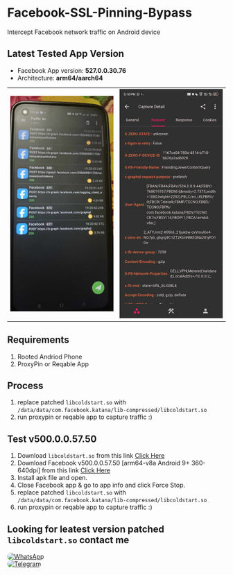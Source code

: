# Facebook-SSL-Pinning-Bypass
Intercept Facebook network traffic on Android device

## Latest Tested App Version
- Facebook App version: **527.0.0.30.76**
- Architecture: **arm64/aarch64**

<table>
  <tr>
    <td><img src="https://raw.githubusercontent.com/SHAJON-404/Facebook-SSL-Pinning-Bypass/refs/heads/main/IMAGE/traffic_log.png" alt="main traffic" width="450"></td>
    <td><img src="https://raw.githubusercontent.com/SHAJON-404/Facebook-SSL-Pinning-Bypass/refs/heads/main/IMAGE/v524.jpg" alt="headers" width="450"></td>
  </tr>
</table>

## Requirements
 1. Rooted Andriod Phone
 2. ProxyPin or Reqable App

## Process
 1. replace patched `libcoldstart.so` with `/data/data/com.facebook.katana/lib-compressed/libcoldstart.so`
 2. run proxypin or reqable app to capture traffic :)

## Test v500.0.0.57.50
 1. Download `libcoldstart.so` from this link [Click Here](https://github.com/SHAJON-404/Facebook-SSL-Pinning-Bypass/tree/main/patched_lib)
 2. Download Facebook v500.0.0.57.50 [arm64-v8a Android 9+ 360-640dpi] from this link [Click Here](https://www.apkmirror.com/apk/facebook-2/facebook/facebook-500-0-0-57-50-release/facebook-500-0-0-57-50-8-android-apk-download/)
 3. Install apk file and open.
 4. Close Facebook app & go to app info and click Force Stop.
 5. replace patched `libcoldstart.so` with `/data/data/com.facebook.katana/lib-compressed/libcoldstart.so`
 6. run proxypin or reqable app to capture traffic :)

## Looking for leatest version patched `libcoldstart.so` contact me
<p align="left">
  <a href="https://wa.me/+8801851786150" target="_blank">
    <img src="https://img.shields.io/badge/Chat%20on%20WhatsApp-25D366?style=for-the-badge&logo=whatsapp&logoColor=white&labelColor=202124&color=25D366&logoWidth=20" alt="WhatsApp" style="border-radius: 50px;"/>
  </a>
  <br>
  <a href="https://t.me/DarknessKing999" target="_blank">
    <img src="https://img.shields.io/badge/Chat%20on%20Telegram-2CA5E0?style=for-the-badge&logo=telegram&logoColor=white&labelColor=202124&color=2CA5E0&logoWidth=20" alt="Telegram" style="border-radius: 50px;"/>
  </a>
</p>

